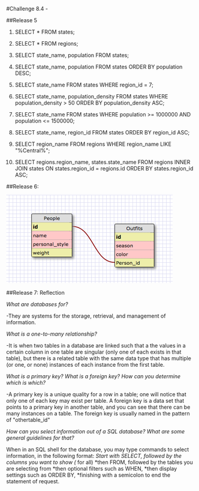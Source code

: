 #Challenge 8.4 -

##Release 5

1) SELECT * FROM states;

2) SELECT * FROM regions;

3) SELECT state_name, population FROM states;

4) SELECT state_name, population FROM states ORDER BY population DESC;

5) SELECT state_name FROM states WHERE region_id = 7;

6) SELECT state_name, population_density FROM states WHERE population_density > 50 ORDER BY population_density ASC;

7) SELECT state_name FROM states WHERE population >= 1000000 AND population <= 1500000;

8) SELECT state_name, region_id FROM states ORDER BY region_id ASC;

9) SELECT region_name FROM regions WHERE region_name LIKE "%Central%";

10) SELECT regions.region_name, states.state_name FROM regions INNER JOIN states ON states.region_id = regions.id ORDER BY states.region_id ASC;


##Release 6:

![A very useful schema](Outfit_schema.png)

##Release 7: Reflection

*What are databases for?*

-They are systems for the storage, retrieval, and management of information.

*What is a one-to-many relationship?*

-It is when two tables in a database are linked such that a the values in a certain column in one table are singular (only one of each exists in that table), but there is a related table with the same data type that has multiple (or one, or none) instances of each instance from the first table.

*What is a primary key? What is a foreign key? How can you determine which is which?*

-A primary key is a unique quality for a row in a table; one will notice that only one of each key may exist per table. A foreign key is a data set that points to a primary key in another table, and you can see that there can be many instances on a table. The foreign key is usually named in the pattern of "othertable_id"

*How can you select information out of a SQL database? What are some general guidelines for that?*

When in an SQL shell for the database, you may type commands to select information, in the following format:
*Start with SELECT, followed by the columns you want to show (* for all)
*then FROM, followed by the tables you are selecting from
*then optional filters such as WHEN,
*then display settings such as ORDER BY,
*finishing with a semicolon to end the statement of request.